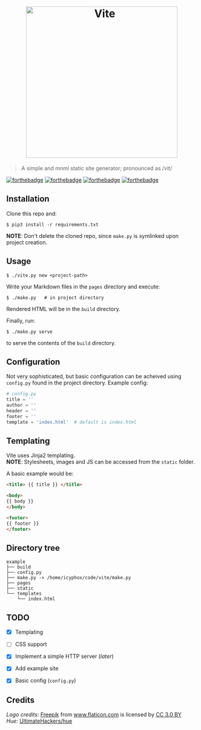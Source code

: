 <h1 align="center">
	<img width="400" src="https://xix.ph0x.me/vitelogo.png" alt="Vite">
</h1>

> A simple and mnml static site generator; pronounced as /vit/

[![forthebadge](https://forthebadge.com/images/badges/60-percent-of-the-time-works-every-time.svg)](https://forthebadge.com)
[![forthebadge](https://forthebadge.com/images/badges/made-with-python.svg)](https://forthebadge.com)
[![forthebadge](https://forthebadge.com/images/badges/powered-by-electricity.svg)](https://forthebadge.com)
[![forthebadge](https://forthebadge.com/images/badges/uses-git.svg)](https://forthebadge.com)

Installation
------------

Clone this repo and:
```console
$ pip3 install -r requirements.txt
```
**NOTE**: Don't delete the cloned repo, since `make.py` is symlinked upon project creation.

Usage
-----

```console
$ ./vite.py new <project-path>
```
Write your Markdown files in the `pages` directory and execute:
```console
$ ./make.py   # in project directory
```
Rendered HTML will be in the `build` directory.

Finally, run:
```console
$ ./make.py serve
```
to serve the contents of the `build` directory.

Configuration
-------------

Not very sophisticated, but basic configuration can be acheived using
  `config.py` found in the project directory.
Example config:

```python
# config.py 
title = ''
author = ''
header = ''
footer = '' 
template = 'index.html'  # default is index.html
```

Templating
----------

Vite uses Jinja2 templating.  
**NOTE**: Stylesheets, images and JS can be accessed from the `static` folder.

A basic example would be:
```html
<title> {{ title }} </title>

<body>
{{ body }}
</body>

<footer>
{{ footer }}
</footer>
```

Directory tree
--------------

    example
    ├── build
    ├── config.py
    ├── make.py -> /home/icyphox/code/vite/make.py
    ├── pages
    ├── static
    └── templates
        └── index.html

TODO
----

- [x] Templating
- [ ] CSS support
- [x] Implement a simple HTTP server (*later*)
- [x] Add example site
- [x] Basic config (`config.py`)


## Credits
_Logo credits_: <a href="http://www.freepik.com" title="Freepik">Freepik</a> from <a href="https://www.flaticon.com/" title="Flaticon">www.flaticon.com</a> is licensed by <a href="http://creativecommons.org/licenses/by/3.0/" title="Creative Commons BY 3.0" target="_blank">CC 3.0 BY</a>  
_Hue_: [UltimateHackers/hue](https://github.com/UltimateHackers/hue)

